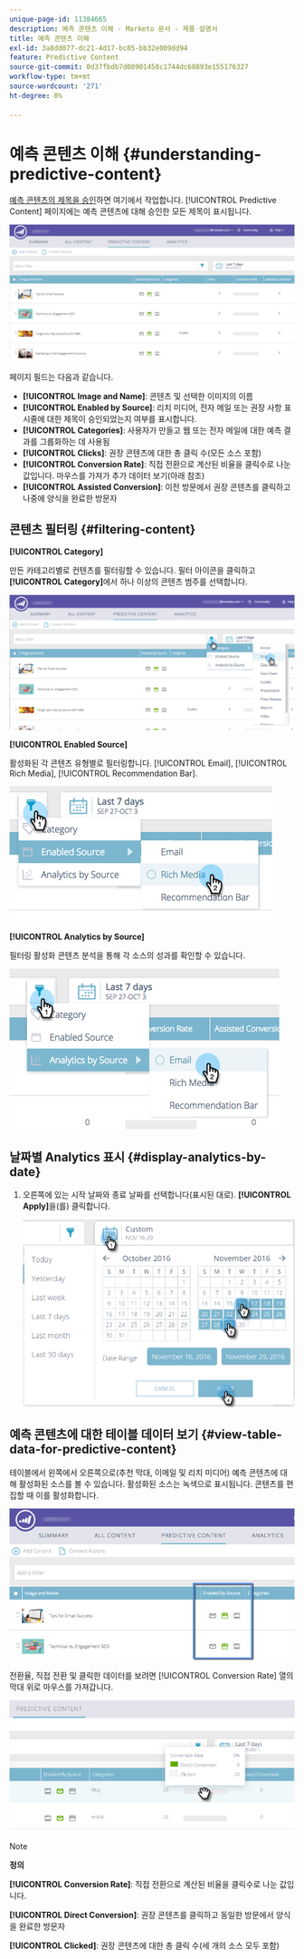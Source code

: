 ```yaml
---
unique-page-id: 11384665
description: 예측 콘텐츠 이해 - Marketo 문서 - 제품 설명서
title: 예측 콘텐츠 이해
exl-id: 3a8dd077-dc21-4d17-bc85-bb32e009dd94
feature: Predictive Content
source-git-commit: 0d37fbdb7d08901458c1744dc68893e155176327
workflow-type: tm+mt
source-wordcount: '271'
ht-degree: 0%

---
```


# 예측 콘텐츠 이해 {#understanding-predictive-content}

[예측 콘텐츠의 제목을 승인](/help/marketo/product-docs/predictive-content/working-with-all-content/approve-a-title-for-predictive-content.md)하면 여기에서 작업합니다. [!UICONTROL Predictive Content] 페이지에는 예측 콘텐츠에 대해 승인한 모든 제목이 표시됩니다.

![](assets/image2017-10-3-9-3a21-3a38.png)

페이지 필드는 다음과 같습니다.

* **[!UICONTROL Image and Name]**: 콘텐츠 및 선택한 이미지의 이름
* **[!UICONTROL Enabled by Source]**: 리치 미디어, 전자 메일 또는 권장 사항 표시줄에 대한 제목이 승인되었는지 여부를 표시합니다.
* **[!UICONTROL Categories]**: 사용자가 만들고 웹 또는 전자 메일에 대한 예측 결과를 그룹화하는 데 사용됨
* **[!UICONTROL Clicks]**: 권장 콘텐츠에 대한 총 클릭 수(모든 소스 포함)
* **[!UICONTROL Conversion Rate]**: 직접 전환으로 계산된 비율을 클릭수로 나눈 값입니다. 마우스를 가져가 추가 데이터 보기(아래 참조)
* **[!UICONTROL Assisted Conversion]**: 이전 방문에서 권장 콘텐츠를 클릭하고 나중에 양식을 완료한 방문자

## 콘텐츠 필터링 {#filtering-content}

**[!UICONTROL Category]**

만든 카테고리별로 컨텐츠를 필터링할 수 있습니다. 필터 아이콘을 클릭하고 **[!UICONTROL Category]**&#x200B;에서 하나 이상의 콘텐츠 범주를 선택합니다.

![](assets/image2017-10-3-9-3a24-3a38.png)

**[!UICONTROL Enabled Source]**

활성화된 각 콘텐츠 유형별로 필터링합니다. [!UICONTROL Email], [!UICONTROL Rich Media], [!UICONTROL Recommendation Bar].

![](assets/image2017-10-3-9-3a25-3a9.png)

**[!UICONTROL Analytics by Source]**

필터링 활성화 콘텐츠 분석을 통해 각 소스의 성과를 확인할 수 있습니다.

![](assets/image2017-10-3-9-3a25-3a34.png)

## 날짜별 Analytics 표시 {#display-analytics-by-date}

1. 오른쪽에 있는 시작 날짜와 종료 날짜를 선택합니다(표시된 대로). **[!UICONTROL Apply]**&#x200B;을(를) 클릭합니다.

   ![](assets/predictive-content-filter-by-date-hands.png)

## 예측 콘텐츠에 대한 테이블 데이터 보기 {#view-table-data-for-predictive-content}

테이블에서 왼쪽에서 오른쪽으로(추천 막대, 이메일 및 리치 미디어) 예측 콘텐츠에 대해 활성화된 소스를 볼 수 있습니다. 활성화된 소스는 녹색으로 표시됩니다. 콘텐츠를 편집할 때 이를 활성화합니다.

![](assets/image2017-10-3-9-3a26-3a25.png)

전환율, 직접 전환 및 클릭한 데이터를 보려면 [!UICONTROL Conversion Rate] 열의 막대 위로 마우스를 가져갑니다.

![](assets/predictive-content-conversion-rate-popup-hand.png)

>[!NOTE]
>
>**정의**
>
>**[!UICONTROL Conversion Rate]**: 직접 전환으로 계산된 비율을 클릭수로 나눈 값입니다.
>
>**[!UICONTROL Direct Conversion]**: 권장 콘텐츠를 클릭하고 동일한 방문에서 양식을 완료한 방문자
>
>**[!UICONTROL Clicked]**: 권장 콘텐츠에 대한 총 클릭 수(세 개의 소스 모두 포함)
